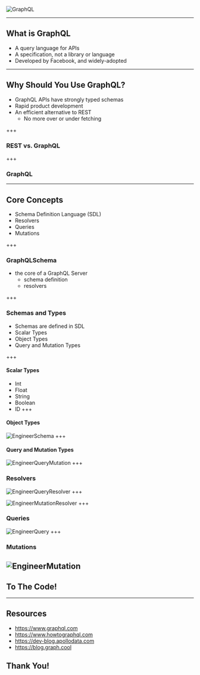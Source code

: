 ![GraphQL](/images/graphql-logo.jpg)

---
## What is GraphQL
 - A query language for APIs
 - A specification, not a library or language
 - Developed by Facebook, and widely-adopted
---

## Why Should You Use GraphQL?
 - GraphQL APIs have strongly typed schemas
 - Rapid product development
 - An efficient alternative to REST
    - No more over or under fetching
    
+++
### REST vs. GraphQL
+++
### GraphQL
---
## Core Concepts
 - Schema Definition Language (SDL)
 - Resolvers
 - Queries
 - Mutations

+++
### GraphQLSchema
- the core of a GraphQL Server
    - schema definition
    - resolvers

+++

### Schemas and Types
- Schemas are defined in SDL
- Scalar Types
- Object Types
- Query and Mutation Types 

+++
#### Scalar Types
 - Int
 - Float
 - String
 - Boolean
 - ID
+++

#### Object Types
![EngineerSchema](/images/engineer-schema.png)
+++

#### Query and Mutation Types
![EngineerQueryMutation](/images/engineer-query-mutation.png)
+++

### Resolvers
![EngineerQueryResolver](/images/engineer-query-resolver.png)
+++

![EngineerMutationResolver](/images/engineer-mutation-resolver.png)
+++

### Queries
![EngineerQuery](/images/engineer-query.png)
+++
### Mutations
![EngineerMutation](/images/engineer-mutation.png)
---
## To The Code!
---
## Resources
- <https://www.graphql.com>
- <https://www.howtographql.com>
- <https://dev-blog.apollodata.com>
- <https://blog.graph.cool>

## Thank You!

